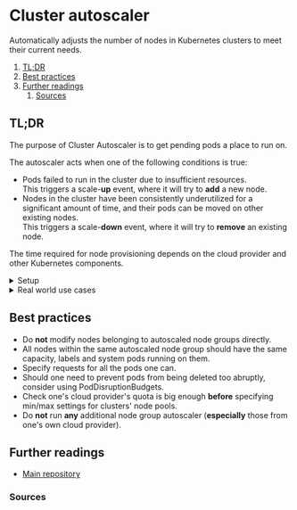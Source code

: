 # Cluster autoscaler

Automatically adjusts the number of nodes in Kubernetes clusters to meet their current needs.

1. [TL;DR](#tldr)
1. [Best practices](#best-practices)
1. [Further readings](#further-readings)
   1. [Sources](#sources)

## TL;DR

The purpose of Cluster Autoscaler is to get pending pods a place to run on.

The autoscaler acts when one of the following conditions is true:

- Pods failed to run in the cluster due to insufficient resources.<br/>
  This triggers a scale-**up** event, where it will try to **add** a new node.
- Nodes in the cluster have been consistently underutilized for a significant amount of time, and their pods can be
  moved on other existing nodes.<br/>
  This triggers a scale-**down** event, where it will try to **remove** an existing node.

The time required for node provisioning depends on the cloud provider and other Kubernetes components.

<details>
  <summary>Setup</summary>

```sh
helm repo add 'autoscaler' 'https://kubernetes.github.io/autoscaler'
helm show values 'autoscaler/cluster-autoscaler'

helm install 'cluster-autoscaler' 'autoscaler/cluster-autoscaler' --set 'autoDiscovery.clusterName'=clusterName
helm --namespace 'kube-system' upgrade --install 'cluster-autoscaler' 'autoscaler/cluster-autoscaler' \
  --set 'autoDiscovery.clusterName'=clusterName

helm uninstall 'cluster-autoscaler'
helm --namespace 'kube-system' uninstall 'cluster-autoscaler'
```

</details>

<details>
  <summary>Real world use cases</summary>

```sh
aws eks --region 'eu-west-1' update-kubeconfig --name 'custom-eks-cluster' \
&& helm --namespace 'kube-system' upgrade --install --repo 'https://kubernetes.github.io/autoscaler' \
  'cluster-autoscaler' 'cluster-autoscaler' \
  --set 'cloudProvider'='aws' --set 'awsRegion'='eu-west-1' --set 'autoDiscovery.clusterName'='custom-eks-cluster' \
  --set 'rbac.serviceAccount.name'='cluster-autoscaler-aws' \
  --set 'replicaCount'='2' \
  --set 'resources.requests.cpu'='40m' --set 'resources.requests.memory'='50Mi' \
  --set 'resources.limits.cpu'='100m' --set 'resources.limits.memory'='300Mi' \
  --set 'affinity.podAntiAffinity.preferredDuringSchedulingIgnoredDuringExecution[0].weight'='100' \
  --set 'affinity.podAntiAffinity.preferredDuringSchedulingIgnoredDuringExecution[0].podAffinityTerm.topologyKey'='kubernetes.io/hostname' \
  --set 'affinity.podAntiAffinity.preferredDuringSchedulingIgnoredDuringExecution[0].podAffinityTerm.labelSelector.matchExpressions[0].key'='app.kubernetes.io/name' \
  --set 'affinity.podAntiAffinity.preferredDuringSchedulingIgnoredDuringExecution[0].podAffinityTerm.labelSelector.matchExpressions[0].operator'='In' \
  --set 'affinity.podAntiAffinity.preferredDuringSchedulingIgnoredDuringExecution[0].podAffinityTerm.labelSelector.matchExpressions[0].values[0]'='aws-cluster-autoscaler'
```

</details>

## Best practices

- Do **not** modify nodes belonging to autoscaled node groups directly.
- All nodes within the same autoscaled node group should have the same capacity, labels and system pods running on them.
- Specify requests for all the pods one can.
- Should one need to prevent pods from being deleted too abruptly, consider using PodDisruptionBudgets.
- Check one's cloud provider's quota is big enough **before** specifying min/max settings for clusters' node pools.
- Do **not** run **any** additional node group autoscaler (**especially** those from one's own cloud provider).

## Further readings

- [Main repository]

### Sources

<!--
  Reference
  ═╬═Time══
  -->

<!-- In-article sections -->
<!-- Knowledge base -->
<!-- Files -->
<!-- Upstream -->
[main repository]: https://github.com/kubernetes/autoscaler/tree/master/cluster-autoscaler

<!-- Others -->
